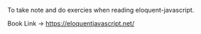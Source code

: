 To take note and do exercies when reading eloquent-javascript.

Book Link -> https://eloquentjavascript.net/